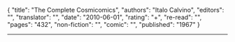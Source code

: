 {
"title": "The Complete Cosmicomics",
"authors": "Italo Calvino",
"editors": "",
"translator": "",
"date": "2010-06-01",
"rating": "+",
"re-read": "",
"pages": "432",
"non-fiction": "",
"comic": "",
"published": "1967"
}

---
